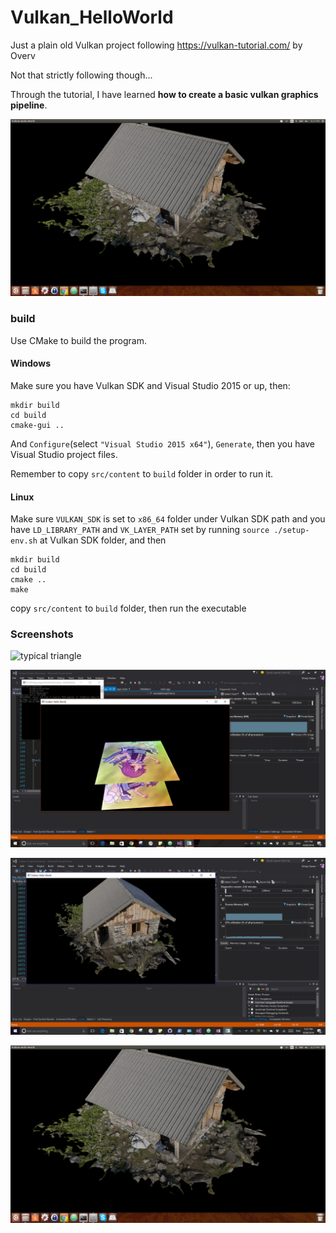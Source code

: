 # Vulkan_HelloWorld

Just a plain old Vulkan project following https://vulkan-tutorial.com/ by Overv

Not that strictly following though...

Through the tutorial, I have learned __how to create a basic vulkan graphics pipeline__.

![ran on Ubuntu](/Screenshots/screenshot_ubuntu.png)

### build

Use CMake to build the program.

#### Windows
Make sure you have Vulkan SDK and Visual Studio 2015 or up, then:
```
mkdir build
cd build
cmake-gui ..
```
And `Configure`(select `"Visual Studio 2015 x64"`), `Generate`, then you have Visual Studio project files.

Remember to copy `src/content` to `build` folder in order to run it.


#### Linux
Make sure `VULKAN_SDK` is set to `x86_64` folder under Vulkan SDK path and you have `LD_LIBRARY_PATH` and `VK_LAYER_PATH` set by running `source ./setup-env.sh` at Vulkan SDK folder, and then
```
mkdir build
cd build
cmake ..
make
```
copy `src/content` to `build` folder, then run the executable

### Screenshots

![typical triangle](/Screenshots/1.JPG)

![texture mapping and depth test](/Screenshots/depth_test.JPG)

![loading model](/Screenshots/loading_model.JPG)

![ran on Ubuntu](/Screenshots/screenshot_ubuntu.png)
